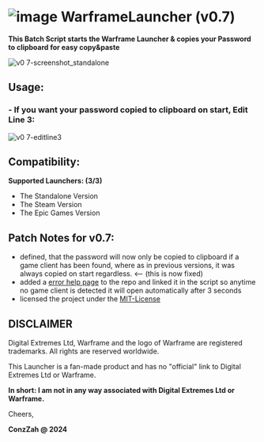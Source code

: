 # ![image](https://www-static.warframe.com/images/headerLogo.png) WarframeLauncher (v0.7)
**This Batch Script starts the Warframe Launcher &amp; copies your Password to clipboard for easy copy&amp;paste**

![v0 7-screenshot_standalone](https://github.com/ConzZah/WarframeLauncher/assets/69615452/945b7c43-1880-4dd0-8dae-dd5f868a6984)

## Usage:
### - If you want your password copied to clipboard on start, Edit Line 3: 

![v0 7-editline3](https://github.com/ConzZah/WarframeLauncher/assets/69615452/5548f3d2-8d32-42e7-9fcd-806239801277)


## Compatibility:
**Supported Launchers: (3/3)**
- The Standalone Version
- The Steam Version
- The Epic Games Version


## Patch Notes for v0.7:
- defined, that the password will now only be copied to clipboard if a game client has been found, where as in previous versions, it was always copied on start regardless. <-- (this is now fixed)
- added a [error help page](https://github.com/ConzZah/WarframeLauncher/blob/main/error_noclientfound.md) to the repo and linked it in the script so anytime no game client is detected it will open automatically after 3 seconds
- licensed the project under the [MIT-License](https://github.com/ConzZah/WarframeLauncher/blob/main/LICENSE) 
     
## DISCLAIMER

Digital Extremes Ltd, Warframe and the logo of Warframe are registered trademarks. All rights are reserved worldwide.

This Launcher is a fan-made product and has no "official" link to Digital Extremes Ltd or Warframe.

**In short: I am not in any way associated with Digital Extremes Ltd or Warframe.**

Cheers,

**ConzZah @ 2024**
